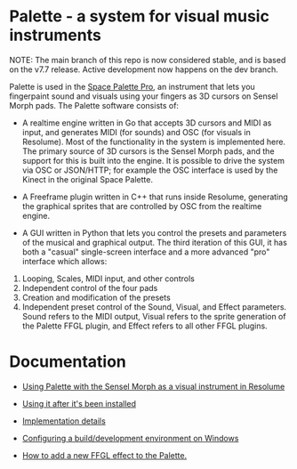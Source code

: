 # Palette - a system for visual music instruments

NOTE: The main branch of this repo is now considered stable, and is based on the v7.7 release.  Active development now happens on the dev branch.

Palette is used in the <a href=https://youtu.be/HDtxEyCI_zc>Space Palette Pro</a>,
an instrument that lets you fingerpaint sound and visuals
using your fingers as 3D cursors on Sensel Morph pads.  The Palette software consists of:

* A realtime engine written in Go that accepts 3D cursors and MIDI as input,
      and generates MIDI (for sounds) and OSC (for visuals in Resolume).  Most of the functionality in the system is implemented here.  The primary source of 3D cursors is
      the Sensel Morph pads, 
      and the support for this is built into the engine.
      It is possible to drive the system via OSC or JSON/HTTP;
      for example the OSC interface is used by the Kinect in the original Space Palette.

* A Freeframe plugin written in C++ that runs inside Resolume, generating the graphical sprites that are controlled by OSC from the realtime engine.

* A GUI written in Python that lets you control the presets and parameters of
      the musical and graphical output.  The third iteration of this GUI, it has both a "casual" single-screen interface and a more advanced "pro" interface which allows:

1. Looping, Scales, MIDI input, and other controls
1. Independent control of the four pads
1. Creation and modification of the presets
1. Independent preset control of the Sound, Visual, and Effect parameters.  Sound refers to the MIDI output,
      Visual refers to the sprite generation of the Palette FFGL plugin, and Effect refers to all other FFGL plugins.

# Documentation

- <a href=doc/using_resolume.md>Using Palette with the Sensel Morph as a visual instrument in Resolume

- <a href=doc/starting_and_using.md>Using it after it's been installed</a>

- <a href=doc/implementation.md>Implementation details</a>

- <a href=doc/building.md>Configuring a build/development environment on Windows</a>

- <a href=doc/addingeffect.md>How to add a new FFGL effect to the Palette.</a>


